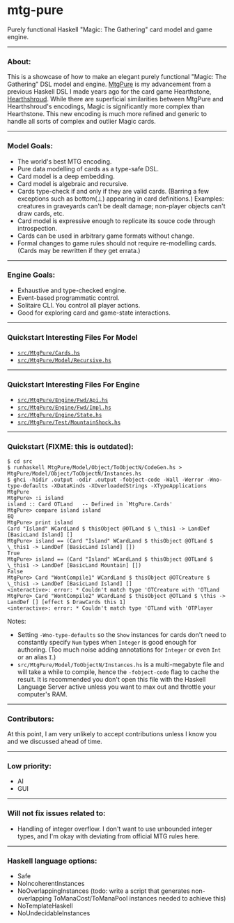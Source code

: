 # mtg-pure
Purely functional Haskell "Magic: The Gathering" card model and game engine.

---

### About:

 This is a showcase of how to make an elegant purely functional "Magic: The Gathering" DSL model and engine. [MtgPure](https://github.com/thomaseding/mtg-pure) is my advancement from a previous Haskell DSL I made years ago for the card game Hearthstone, [Hearthshroud](https://github.com/thomaseding/hearthshroud). While there are superficial similarities between MtgPure and Hearthshroud's encodings, Magic is significantly more complex than Hearthstone. This new encoding is much more refined and generic to handle all sorts of complex and outlier Magic cards.

---

### Model Goals:
- The world's best MTG encoding.
- Pure data modelling of cards as a type-safe DSL.
- Card model is a deep embedding.
- Card model is algebraic and recursive.
- Cards type-check if and only if they are valid cards. (Barring a few exceptions such as bottom(⊥) appearing in card definitions.) Examples: creatures in graveyards can't be dealt damage; non-player objects can't draw cards, etc.
- Card model is expressive enough to replicate its souce code through introspection.
- Cards can be used in arbitrary game formats without change.
- Formal changes to game rules should not require re-modelling cards. (Cards may be rewritten if they get errata.)

---

### Engine Goals:
- Exhaustive and type-checked engine.
- Event-based programmatic control.
- Solitaire CLI. You control all player actions.
- Good for exploring card and game-state interactions.

---

### Quickstart Interesting Files For Model

- [`src/MtgPure/Cards.hs`](src/MtgPure/Cards.hs)
- [`src/MtgPure/Model/Recursive.hs`](src/MtgPure/Model/Recursive.hs)

---

### Quickstart Interesting Files For Engine

- [`src/MtgPure/Engine/Fwd/Api.hs`](src/MtgPure/Engine/Fwd/Api.hs)
- [`src/MtgPure/Engine/Fwd/Impl.hs`](src/MtgPure/Engine/Fwd/Impl.hs)
- [`src/MtgPure/Engine/State.hs`](src/MtgPure/Engine/State.hs)
- [`src/MtgPure/Test/MountainShock.hs`](src/MtgPure/Test/MountainShock.hs)

---

### Quickstart (FIXME: this is outdated):
```
$ cd src
$ runhaskell MtgPure/Model/Object/ToObjectN/CodeGen.hs > MtgPure/Model/Object/ToObjectN/Instances.hs
$ ghci -hidir .output -odir .output -fobject-code -Wall -Werror -Wno-type-defaults -XDataKinds -XOverloadedStrings -XTypeApplications MtgPure
MtgPure> :i island
island :: Card OTLand   -- Defined in `MtgPure.Cards'
MtgPure> compare island island
EQ
MtgPure> print island
Card "Island" WCardLand $ thisObject @OTLand $ \_this1 -> LandDef [BasicLand Island] []
MtgPure> island == (Card "Island" WCardLand $ thisObject @OTLand $ \_this1 -> LandDef [BasicLand Island] [])
True
MtgPure> island == (Card "Island" WCardLand $ thisObject @OTLand $ \_this1 -> LandDef [BasicLand Mountain] [])
False
MtgPure> Card "WontCompile1" WCardLand $ thisObject @OTCreature $ \_this1 -> LandDef [BasicLand Island] []
<interactive>: error: * Couldn't match type 'OTCreature with 'OTLand
MtgPure> Card "WontCompile2" WCardLand $ thisObject @OTLand $ \this -> LandDef [] [effect $ DrawCards this 1]
<interactive>: error: * Couldn't match type 'OTLand with 'OTPlayer
```
Notes:
 - Setting `-Wno-type-defaults` so the `Show` instances for cards don't need to constantly specify `Num` types when `Integer` is good enough for authoring. (Too much noise adding annotations for `Integer` or even `Int` or an alias `I`.)
 - `src/MtgPure/Model/ToObjectN/Instances.hs` is a multi-megabyte file and will take a while to compile, hence the `-fobject-code` flag to cache the result. It is recommended you don't open this file with the Haskell Language Server active unless you want to max out and throttle your computer's RAM.

---

### Contributors:
At this point, I am very unlikely to accept contributions unless I know you and we discussed ahead of time.

---

### Low priority:
- AI
- GUI

---

### Will not fix issues related to:
- Handling of integer overflow. I don't want to use unbounded integer types, and I'm okay with deviating from official MTG rules here.

---

### Haskell language options:
- Safe
- NoIncoherentInstances
- NoOverlappingInstances (todo: write a script that generates non-overlapping ToManaCost/ToManaPool instances needed to achieve this)
- NoTemplateHaskell
- NoUndecidableInstances 
